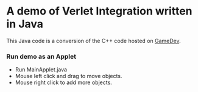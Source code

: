 # A demo of Verlet Integration written in Java #

This Java code is a conversion of the C++ code hosted on [GameDev](http://www.gamedev.net/reference/programming/features/verletPhys/default.asp).

### Run demo as an Applet ###

* Run MainApplet.java
* Mouse left click and drag to move objects.
* Mouse right click to add more objects.